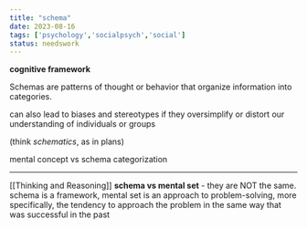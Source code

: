 ```yaml
---
title: "schema"
date: 2023-08-16
tags: ['psychology','socialpsych','social']
status: needswork
---
```


**cognitive framework**

Schemas are patterns of thought or behavior that organize information into categories.

can also lead to biases and stereotypes if they oversimplify or distort our understanding of individuals or groups

(think _schematics_, as in plans)

mental concept vs schema
categorization

---

[[Thinking and Reasoning]]
**schema vs mental set** - they are NOT the same. schema is a framework, mental set is an approach to problem-solving, more specifically, the tendency to approach the problem in the same way that was successful in the past